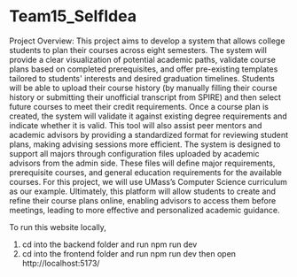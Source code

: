 # Team15_SelfIdea

Project Overview:
This project aims to develop a system that allows college students to plan their courses across eight semesters. The system will provide a clear visualization of potential academic paths, validate course plans based on completed prerequisites,
and offer pre-existing templates tailored to students' interests and desired graduation timelines.
Students will be able to upload their course history (by manually filling their course history or submitting their unofficial transcript from SPIRE) and then select future courses to meet their credit requirements. Once a course plan is created,
the system will validate it against existing degree requirements and indicate whether it is valid.
This tool will also assist peer mentors and academic advisors by providing a standardized format for reviewing student plans, making advising sessions more efficient. The system is designed to support all majors through configuration files
uploaded by academic advisors from the admin side. These files will define major requirements, prerequisite courses, and general education requirements for the available courses. For this project, we will use UMass’s Computer Science curriculum as our example.
Ultimately, this platform will allow students to create and refine their course plans online, enabling advisors to access them before meetings, leading to more effective and personalized academic guidance.


To run this website locally,
1) cd into the backend folder and run npm run dev
2) cd into the frontend folder and run npm run dev then open http://localhost:5173/
